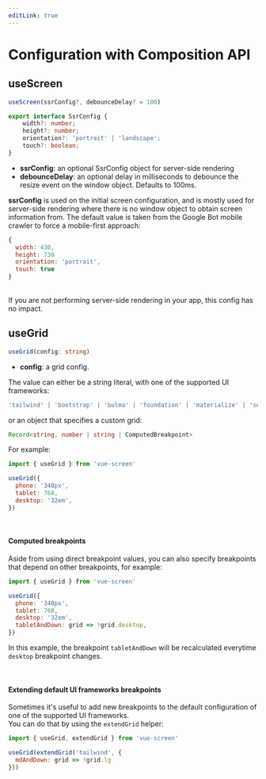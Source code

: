 ```yaml
---
editLink: true
---
```


# Configuration with Composition API


## useScreen

```js
useScreen(ssrConfig?, debounceDelay? = 100)
```

```ts
export interface SsrConfig {
    width?: number;
    height?: number;
    orientation?: 'portrait' | 'landscape';
    touch?: boolean;
}
```

- **ssrConfig**: an optional SsrConfig object for server-side rendering
- **debounceDelay**: an optional delay in milliseconds to debounce the resize event on the window object. Defaults to 100ms.


**ssrConfig** is used on the initial screen configuration, and is mostly used for server-side rendering where there is no window object to obtain screen information from.
The default value is taken from the Google Bot mobile crawler to force a mobile-first approach:

```js
{
  width: 430,
  height: 730
  orientation: 'portrait',
  touch: true
}
```

<br>
If you are not performing server-side rendering in your app, this config has no impact.


## useGrid

```ts
useGrid(config: string)
```

- **config**: a grid config.

The value can either be a string literal, with one of the supported UI frameworks:

```ts
'tailwind' | 'bootstrap' | 'bulma' | 'foundation' | 'materialize' | 'semanticUi'
```

or an object that specifies a custom grid:

```ts
Record<string, number | string | ComputedBreakpoint>
```

For example:
```js
import { useGrid } from 'vue-screen'

useGrid({
  phone: '340px',
  tablet: 768,
  desktop: '32em',
})
```
<br>

#### Computed breakpoints

Aside from using direct breakpoint values, you can also specify breakpoints that depend on other breakpoints, for example:

```js
import { useGrid } from 'vue-screen'

useGrid({
  phone: '340px',
  tablet: 768,
  desktop: '32em',
  tabletAndDown: grid => !grid.desktop,
})
```

In this example, the breakpoint `tabletAndDown` will be recalculated everytime `desktop` breakpoint changes.

<br>

#### Extending default UI frameworks breakpoints

Sometimes it's useful to add new breakpoints to the default configuration of one of the supported UI frameworks.<br>
You can do that by using the `extendGrid` helper:

```js
import { useGrid, extendGrid } from 'vue-screen'

useGrid(extendGrid('tailwind', {
  mdAndDown: grid => !grid.lg
}))
```

